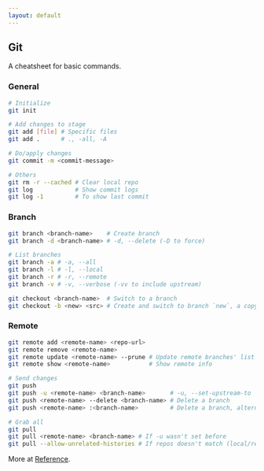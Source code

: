 ```yaml
---
layout: default
---
```

## Git

A cheatsheet for basic commands.

### General

```bash
# Initialize
git init
```

```bash
# Add changes to stage
git add [file] # Specific files
git add .      # ., -all, -A
```

```bash
# Do/apply changes
git commit -m <commit-message>
```

```bash
# Others
git rm -r --cached # Clear local repo
git log            # Show commit logs
git log -1         # To show last commit
```

### Branch

```bash
git branch <branch-name>    # Create branch
git branch -d <branch-name> # -d, --delete (-D to force)
```

```bash
# List branches
git branch -a # -a, --all
git branch -l # -l, --local
git branch -r # -r, --remote
git branch -v # -v, --verbose (-vv to include upstream)
```

```bash
git checkout <branch-name>  # Switch to a branch
git checkout -b <new> <src> # Create and switch to branch `new`, a copy of `src`
```

### Remote

```bash
git remote add <remote-name> <repo-url>
git remote remove <remote-name>
git remote update <remote-name> --prune # Update remote branches' list
git remote show <remote-name>           # Show remote info
```

```bash
# Send changes
git push
git push -u <remote-name> <branch-name>       # -u, --set-upstream-to
git push <remote-name> --delete <branch-name> # Delete a branch
git push <remote-name> :<branch-name>         # Delete a branch, alternative
```

```bash
# Grab all
git pull
git pull <remote-name> <branch-name> # If -u wasn't set before
git pull --allow-unrelated-histories # If repos doesn't match (local/remote)
```

More at [Reference](https://git-scm.com/docs).
